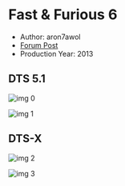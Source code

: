 # Fast & Furious 6

* Author: aron7awol
* [Forum Post](https://www.avsforum.com/threads/bass-eq-for-filtered-movies.2995212/post-58206304)
* Production Year: 2013

## DTS 5.1

![img 0](https://i.imgur.com/WEfc0Dq.jpg)

![img 1](https://i.imgur.com/SDTphIN.jpg)

## DTS-X

![img 2](https://i.imgur.com/NGAk41a.jpg)

![img 3](https://i.imgur.com/WbVfKn0.png)


